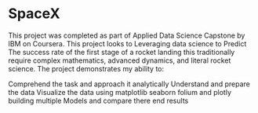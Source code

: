 # SpaceX
This project was completed as part of Applied Data Science Capstone by IBM on Coursera.
This project looks to Leveraging data science to Predict The success rate of the first stage of a rocket landing 
this traditionally require complex mathematics, advanced dynamics, and literal rocket science.
The project demonstrates my ability to:

Comprehend the task and approach it analytically
Understand and prepare the data
Visualize the data using matplotlib seaborn folium and plotly
building multiple Models and compare there end results
